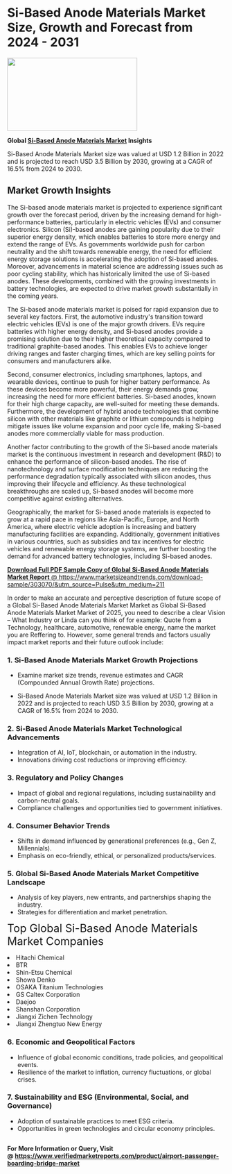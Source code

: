 <H1>Si-Based Anode Materials Market Size, Growth and Forecast from 2024 - 2031</H1><img class="aligncenter size-medium wp-image-584254" src="https://thirdeyenews.in/wp-content/uploads/2024/09/Global-Market-Research-300x168.jpeg" alt="" width="300" height="168" /><p><strong>Global&nbsp;<a href="https://www.marketsizeandtrends.com/download-sample/303070/&amp;utm_source=Pulse&amp;utm_medium=211">Si-Based Anode Materials Market</a> Insights</strong></p><p>Si-Based Anode Materials Market size was valued at USD 1.2 Billion in 2022 and is projected to reach USD 3.5 Billion by 2030, growing at a CAGR of 16.5% from 2024 to 2030.</p><p><h2>Market Growth Insights</h2> <p>The Si-based anode materials market is projected to experience significant growth over the forecast period, driven by the increasing demand for high-performance batteries, particularly in electric vehicles (EVs) and consumer electronics. Silicon (Si)-based anodes are gaining popularity due to their superior energy density, which enables batteries to store more energy and extend the range of EVs. As governments worldwide push for carbon neutrality and the shift towards renewable energy, the need for efficient energy storage solutions is accelerating the adoption of Si-based anodes. Moreover, advancements in material science are addressing issues such as poor cycling stability, which has historically limited the use of Si-based anodes. These developments, combined with the growing investments in battery technologies, are expected to drive market growth substantially in the coming years.</p> <p><a href="#"></a></p> <p>The Si-based anode materials market is poised for rapid expansion due to several key factors. First, the automotive industry's transition toward electric vehicles (EVs) is one of the major growth drivers. EVs require batteries with higher energy density, and Si-based anodes provide a promising solution due to their higher theoretical capacity compared to traditional graphite-based anodes. This enables EVs to achieve longer driving ranges and faster charging times, which are key selling points for consumers and manufacturers alike.</p> <p>Second, consumer electronics, including smartphones, laptops, and wearable devices, continue to push for higher battery performance. As these devices become more powerful, their energy demands grow, increasing the need for more efficient batteries. Si-based anodes, known for their high charge capacity, are well-suited for meeting these demands. Furthermore, the development of hybrid anode technologies that combine silicon with other materials like graphite or lithium compounds is helping mitigate issues like volume expansion and poor cycle life, making Si-based anodes more commercially viable for mass production.</p> <p>Another factor contributing to the growth of the Si-based anode materials market is the continuous investment in research and development (R&D) to enhance the performance of silicon-based anodes. The rise of nanotechnology and surface modification techniques are reducing the performance degradation typically associated with silicon anodes, thus improving their lifecycle and efficiency. As these technological breakthroughs are scaled up, Si-based anodes will become more competitive against existing alternatives.</p> <p>Geographically, the market for Si-based anode materials is expected to grow at a rapid pace in regions like Asia-Pacific, Europe, and North America, where electric vehicle adoption is increasing and battery manufacturing facilities are expanding. Additionally, government initiatives in various countries, such as subsidies and tax incentives for electric vehicles and renewable energy storage systems, are further boosting the demand for advanced battery technologies, including Si-based anodes.</p> <p><a href="#"></p><p><span class=""><strong>Download Full PDF Sample Copy of Global Si-Based Anode Materials Market Report</strong> @ <a href="https://www.marketsizeandtrends.com/download-sample/303070/&amp;utm_source=Pulse&amp;utm_medium=211" target="_blank">https://www.marketsizeandtrends.com/download-sample/303070/&amp;utm_source=Pulse&amp;utm_medium=211</a></span></p><p>In order to make an accurate and perceptive description of future scope of a Global&nbsp;Si-Based Anode Materials Market Market as Global&nbsp;Si-Based Anode Materials Market Market of 2025, you need to describe a clear Vision &ndash; What Industry or Linda can you think of for example: Quote from a Technology, healthcare, automotive, renewable energy, name the market you are Reffering to. However, some general trends and factors usually impact market reports and their future outlook include:</p><h3>1.&nbsp;<strong>Si-Based Anode Materials Market Growth Projections</strong></h3><ul><li>Examine market size trends, revenue estimates and CAGR (Compounded Annual Growth Rate) projections.</li><li><p>Si-Based Anode Materials Market size was valued at USD 1.2 Billion in 2022 and is projected to reach USD 3.5 Billion by 2030, growing at a CAGR of 16.5% from 2024 to 2030.</p></li></ul><h3>2.&nbsp;<strong>Si-Based Anode Materials Market Technological Advancements</strong></h3><ul><li>Integration of AI, IoT, blockchain, or automation in the industry.</li><li>Innovations driving cost reductions or improving efficiency.</li></ul><h3>3.&nbsp;<strong>Regulatory and Policy Changes</strong></h3><ul><li>Impact of global and regional regulations, including sustainability and carbon-neutral goals.</li><li>Compliance challenges and opportunities tied to government initiatives.</li></ul><h3>4.&nbsp;<strong>Consumer Behavior Trends</strong></h3><ul><li>Shifts in demand influenced by generational preferences (e.g., Gen Z, Millennials).</li><li>Emphasis on eco-friendly, ethical, or personalized products/services.</li></ul><h3>5.&nbsp;<strong>Global Si-Based Anode Materials Market Competitive Landscape</strong></h3><ul><li>Analysis of key players, new entrants, and partnerships shaping the industry.</li><li>Strategies for differentiation and market penetration.</li></ul><p data-pm-slice="1 1 []"><span style="color: inherit; font-family: inherit; font-size: 25px;">Top Global Si-Based Anode Materials Market Companies</span></p><div class="" data-test-id=""><p><li>Hitachi Chemical</li><li> BTR</li><li> Shin-Etsu Chemical</li><li> Showa Denko</li><li> OSAKA Titanium Technologies</li><li> GS Caltex Corporation</li><li> Daejoo</li><li> Shanshan Corporation</li><li> Jiangxi Zichen Technology</li><li> Jiangxi Zhengtuo New Energy</li></p></div><h3>6.&nbsp;<strong>Economic and Geopolitical Factors</strong></h3><ul><li>Influence of global economic conditions, trade policies, and geopolitical events.</li><li>Resilience of the market to inflation, currency fluctuations, or global crises.</li></ul><h3>7.&nbsp;<strong>Sustainability and ESG (Environmental, Social, and Governance)</strong></h3><ul><li>Adoption of sustainable practices to meet ESG criteria.</li><li>Opportunities in green technologies and circular economy principles.</li></ul><h2><strong style="font-size: 14px;">For More Information or Query, Visit @&nbsp;</strong><a style="background-color: #ffffff; font-size: 14px;" href="https://www.marketsizeandtrends.com/report/si-based-anode-materials-market/" target="_blank">https://www.verifiedmarketreports.com/product/airport-passenger-boarding-bridge-market</a></h2>

